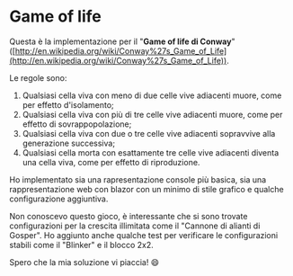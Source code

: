 # Game of life
Questa è la implementazione per il "**Game of life di Conway**" ([http://en.wikipedia.org/wiki/Conway%27s_Game_of_Life](http://en.wikipedia.org/wiki/Conway%27s_Game_of_Life)).

Le regole sono:
1. Qualsiasi cella viva con meno di due celle vive adiacenti muore, come per effetto d'isolamento;
2. Qualsiasi cella viva con più di tre celle vive adiacenti muore, come per effetto di sovrappopolazione;
3. Qualsiasi cella viva con due o tre celle vive adiacenti sopravvive alla generazione successiva;
4. Qualsiasi cella morta con esattamente tre celle vive adiacenti diventa una cella viva, come per effetto di riproduzione.

Ho implementato sia una rapresentazione console più basica, sia una rappresentazione web con blazor con un minimo di stile grafico e qualche configurazione aggiuntiva.

Non conoscevo questo gioco, è interessante che si sono trovate configurazioni per la crescita illimitata come il "Cannone di alianti di Gosper". 
Ho aggiunto anche qualche test per verificare le configurazioni stabili come il "Blinker" e il blocco 2x2.

Spero che la mia soluzione vi piaccia! 😄

